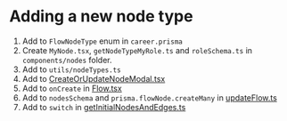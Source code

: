 # Adding a new node type

1. Add to `FlowNodeType` enum in `career.prisma`
2. Create `MyNode.tsx`, `getNodeTypeMyRole.ts` and `roleSchema.ts` in `components/nodes` folder.
3. Add to `utils/nodeTypes.ts`
4. Add to [CreateOrUpdateNodeModal.tsx](../components/CreateOrUpdateNodeModal.tsx)
5. Add to `onCreate` in [Flow.tsx](../components/Flow.tsx)
6. Add to `nodesSchema` and `prisma.flowNode.createMany` in [updateFlow.ts](../actions/updateFlow.ts)
7. Add to `switch` in [getInitialNodesAndEdges.ts](../utils/getInitialNodesAndEdges.ts)
